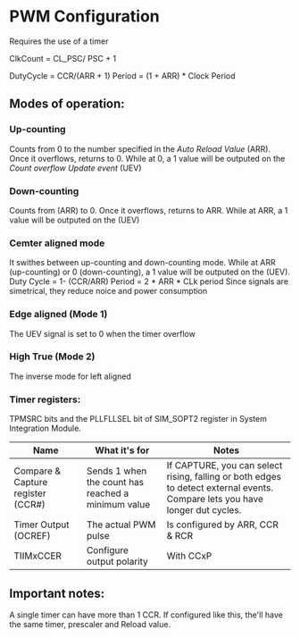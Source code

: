 # PWM Configuration

Requires the use of a timer

ClkCount = CL_PSC/ PSC + 1

DutyCycle = CCR/(ARR + 1)
Period = (1 + ARR) * Clock Period


## Modes of operation:

### Up-counting

Counts from 0 to the number specified in the *Auto Reload Value* (ARR). Once it overflows, returns to 0. While at 0, a 1 value will be outputed on the *Count overflow Update event* (UEV)
### Down-counting

Counts from (ARR) to 0. Once it overflows, returns to ARR. While at ARR, a 1 value will be outputed on the (UEV)
    

### Cemter aligned mode

It swithes between up-counting and down-counting mode. While at ARR (up-counting) or 0 (down-counting), a 1 value will be outputed on the (UEV).
Duty Cycle = 1- (CCR/ARR)
Period = 2 * ARR * CLk period
Since signals are simetrical, they reduce noice and power consumption

### Edge aligned (Mode 1)

The UEV signal is set to 0  when the timer overflow

### High True (Mode 2)

The inverse mode for left aligned 

### Timer registers:

TPMSRC bits and the PLLFLLSEL bit of SIM_SOPT2 register in System Integration Module.

| Name                       | What it's for         | Notes|
|----------------------------|-----------------------|------|
| Compare & Capture register (CCR#) | Sends 1 when the count has reached a minimum value | If CAPTURE, you can select rising, falling or both edges to detect external events. Compare lets you have longer dut cycles. |
| Timer Output (OCREF)       | The actual PWM pulse  |Is configured by ARR, CCR & RCR|
| TIIMxCCER                  | Configure output polarity | With CCxP |

## Important notes:

A single timer can have more than 1 CCR. If configured like this, the'll have the same timer, prescaler and Reload value.






